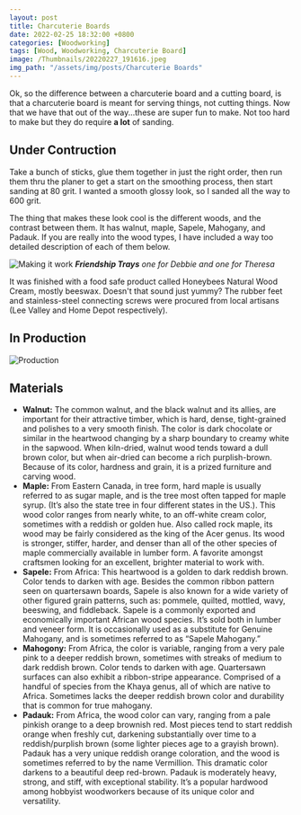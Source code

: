 ```yaml
---
layout: post
title: Charcuterie Boards
date: 2022-02-25 18:32:00 +0800
categories: [Woodworking]
tags: [Wood, Woodworking, Charcuterie Board]
image: /Thumbnails/20220227_191616.jpeg
img_path: "/assets/img/posts/Charcuterie Boards"
---
```


Ok, so the difference between a charcuterie board and a cutting board, is that a charcuterie board is meant for serving things, not cutting things.  Now that we have that out of the way...these are super fun to make.  Not too hard to make but they do require **a lot** of sanding.

## Under Contruction

Take a bunch of sticks, glue them together in just the right order, then run them thru the planer to get a start on the smoothing process, then start sanding at 80 grit.  I wanted a smooth glossy look, so I sanded all the way to 600 grit.

The thing that makes these look cool is the different woods, and the contrast between them.  It has walnut, maple, Sapele, Mahogany, and Padauk.  If you are really into the wood types, I have included a way too detailed description of each of them below.

![Making it work][Construction]
_**Friendship Trays** one for Debbie and one for Theresa_

It was finished with a food safe product called Honeybees Natural Wood Cream, mostly beeswax.  Doesn't that sound just yummy?  The rubber feet and stainless-steel connecting screws were procured from local artisans (Lee Valley and Home Depot respectively).

## In Production

![Production][Production]

## Materials

- **Walnut:** The common walnut, and the black walnut and its allies, are important for their attractive timber, which is hard, dense, tight-grained and polishes to a very smooth finish. The color is dark chocolate or similar in the heartwood changing by a sharp boundary to creamy white in the sapwood. When kiln-dried, walnut wood tends toward a dull brown color, but when air-dried can become a rich purplish-brown. Because of its color, hardness and grain, it is a prized furniture and carving wood.
- **Maple:** From Eastern Canada, in tree form, hard maple is usually referred to as sugar maple, and is the tree most often tapped for maple syrup. (It’s also the state tree in four different states in the US.).  This wood color ranges from nearly white, to an off-white cream color, sometimes with a reddish or golden hue. Also called rock maple, its wood may be fairly considered as the king of the Acer genus. Its wood is stronger, stiffer, harder, and denser than all of the other species of maple commercially available in lumber form.  A favorite amongst craftsmen looking for an excellent, brighter material to work with.
- **Sapele:** From Africa: This heartwood is a golden to dark reddish brown. Color tends to darken with age. Besides the common ribbon pattern seen on quartersawn boards, Sapele is also known for a wide variety of  other figured grain patterns, such as: pommele, quilted, mottled, wavy, beeswing, and fiddleback.  Sapele is a commonly exported and economically important African wood species. It’s   sold both in lumber and veneer form. It is occasionally used as a substitute for Genuine Mahogany, and is sometimes referred to as “Sapele Mahogany.”
- **Mahogony:** From Africa, the color is variable, ranging from a very pale pink to a deeper reddish brown, sometimes with streaks of medium to dark reddish brown. Color tends to darken with age. Quartersawn surfaces can also exhibit a ribbon-stripe appearance.  Comprised of a handful of species from the Khaya genus, all of which are native to Africa. Sometimes lacks the deeper reddish brown color  and durability that is common for true mahogany.
- **Padauk:** From Africa, the wood color can vary, ranging from a pale pinkish orange to a deep brownish red. Most pieces tend to start reddish orange when freshly cut, darkening substantially over time to a reddish/purplish brown (some lighter pieces age to a grayish brown).  
Padauk has a very unique reddish orange coloration, and the wood is sometimes referred to by the name Vermillion. This dramatic color darkens to a beautiful deep red-brown. Padauk is moderately heavy, strong, and stiff, with exceptional stability. It’s a popular hardwood among hobbyist woodworkers because of its unique color and versatility.

[Construction]: 20220227_191600.jpeg
[Production]: IMG_0547.jpeg
